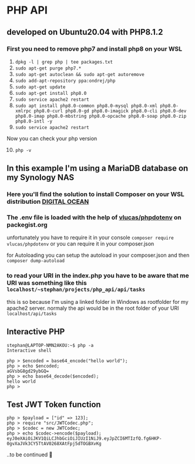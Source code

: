 # PHP API

## developed on Ubuntu20.04 with PHP8.1.2

### First you need to remove php7 and install php8 on your WSL

1.   ```dpkg -l | grep php | tee packages.txt```
2.   ```sudo apt-get purge php7.*```
3.   ```sudo apt-get autoclean && sudo apt-get autoremove```
4.   ```sudo add-apt-repository ppa:ondrej/php```
5.   ```sudo apt-get update```
6.   ```sudo apt-get install php8.0 ```
7.   ```sudo service apache2 restart```
8.   ```sudo apt install php8.0-common php8.0-mysql php8.0-xml php8.0-xmlrpc php8.0-curl php8.0-gd php8.0-imagick php8.0-cli php8.0-dev php8.0-imap php8.0-mbstring php8.0-opcache php8.0-soap php8.0-zip php8.0-intl -y```
9.   ```sudo service apache2 restart```

Now you can check your php version

10. ```php -v```

## In this example I'm using a MariaDB database on my Synology NAS 

### Here you'll find the solution to install Composer on your WSL distribution [DIGITAL OCEAN](https://www.digitalocean.com/community/tutorials/how-to-install-composer-on-ubuntu-20-04-quickstart)

### The .env file is loaded with the help of [vlucas/phpdotenv](https://packagist.org/packages/vlucas/phpdotenv) on packegist.org

unfortunately you have to require it in your console ```composer require vlucas/phpdotenv```
or you can require it in your composer.json

for Autoloading you can setup the autoload in your composer.json and then ```composer dump-autoload```

### to read your URI in the index.php you have to be aware that me URI was something like this ```localhost/~stephan/projects/php_api/api/tasks``` 
this is so because I'm using a linked folder in Windows as rootfolder for my apache2 server.
normaly the api would be in the root folder of your URI ```localhost/api/tasks```

## Interactive PHP
```
stephan@LAPTOP-NMN2AKOU:~$ php -a
Interactive shell

php > $encoded = base64_encode("hello world");
php > echo $encoded;
aGVsbG8gd29ybGQ=
php > echo base64_decode($encoded);
hello world
php >
```
## Test JWT Token function
```
php > $payload = ["id" => 123];
php > require "src/JWTCodec.php";
php > $codec = new JWTCodec;
php > echo $codec->encode($payload);
eyJ0eXAiOiJKV1QiLCJhbGciOiJIUzI1NiJ9.eyJpZCI6MTIzfQ.fg6HKP-0gvXaJVk3CY5TtAV0268XAtFpj5dTOGBXvKg

```


..to be continued 🙂



